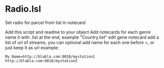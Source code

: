 # Radio.lsl
Set radio for parcel from list in notecard

Add this script and readme to your object
Add notecards for each genre name it with .list at the end, example "Country.list"
edit gene notecard add a list of url of streams, you can optional add name for each one before =, or just keep it as url
example:

	My Name=http://blabla.com:8010/mystation1
	http://blabla.com:8010/mystation2
